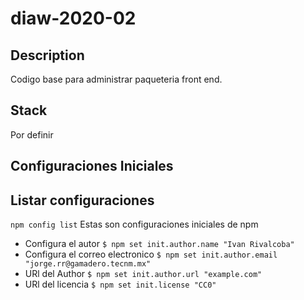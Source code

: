 # diaw-2020-02

## Description
Codigo base para administrar paqueteria front end.

## Stack
Por definir

## Configuraciones Iniciales
Listar configuraciones
- 
`npm config list`
Estas son configuraciones iniciales de npm
- Configura el autor
`$ npm set init.author.name "Ivan Rivalcoba"`
- Configura el correo electronico
`$ npm set init.author.email "jorge.rr@gamadero.tecnm.mx"`
- URl del Author
`$ npm set init.author.url "example.com"`
- URl del licencia
`$ npm set init.license "CC0"`